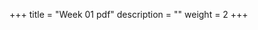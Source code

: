 +++
title = "Week 01 pdf"
description = ""
weight = 2
+++

<div id="adobe-dc-view" style="width: 800px;"></div>
<script src="https://documentcloud.adobe.com/view-sdk/main.js"></script>
<script type="text/javascript">
	document.addEventListener("adobe_dc_view_sdk.ready", function(){ 
		var adobeDCView = new AdobeDC.View({clientId: "822cd5e811064f6290502a076b782ed7", divId: "adobe-dc-view"});
		adobeDCView.previewFile({
			content:{location: {url: "edutech_w1.pdf"}},
			metaData:{fileName: "edutech_w1.pdf"}
		}, {embedMode: "IN_LINE"});
	});
</script>
